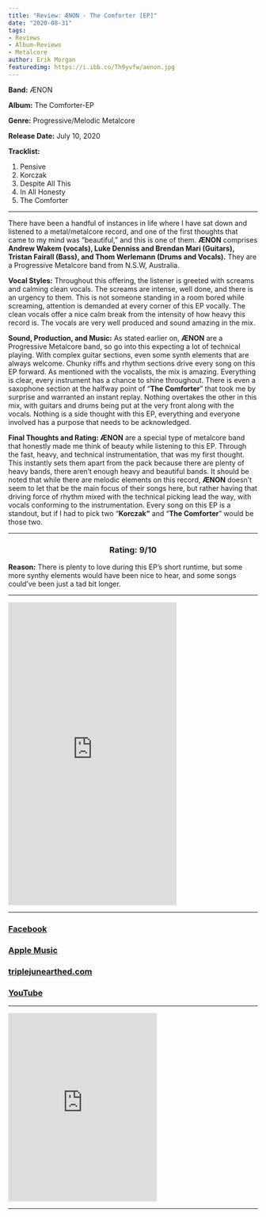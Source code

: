 ```yaml
---
title: "Review: ÆNON - The Comforter [EP]"
date: "2020-08-31"
tags:
- Reviews
- Album-Reviews
- Metalcore
author: Erik Morgan
featuredimg: https://i.ibb.co/Th9yvfw/aenon.jpg
---
```


**Band:** ÆNON

**Album:** The Comforter-EP

**Genre:** Progressive/Melodic Metalcore

**Release Date:** July 10, 2020

**Tracklist:** 

1. Pensive
2. Korczak
3. Despite All This
4. In All Honesty 
5. The Comforter 

* * *

There have been a handful of instances in life where I have sat down and listened to a metal/metalcore record, and one of the first thoughts that came to my mind was “beautiful,” and this is one of them. **ÆNON** comprises **Andrew Wakem (vocals), Luke Denniss and Brendan Mari (Guitars), Tristan Fairall (Bass), and Thom Werlemann (Drums and Vocals).** They are a Progressive Metalcore band from N.S.W, Australia. 

**Vocal Styles:** Throughout this offering, the listener is greeted with screams and calming clean vocals. The screams are intense, well done, and there is an urgency to them. This is not someone standing in a room bored while screaming, attention is demanded at every corner of this EP vocally. The clean vocals offer a nice calm break from the intensity of how heavy this record is. The vocals are very well produced and sound amazing in the mix. 

**Sound, Production, and Music:** As stated earlier on, **ÆNON** are a Progressive Metalcore band, so go into this expecting a lot of technical playing. With complex guitar sections, even some synth elements that are always welcome. Chunky riffs and rhythm sections drive every song on this EP forward. As mentioned with the vocalists, the mix is amazing. Everything is clear, every instrument has a chance to shine throughout. There is even a saxophone section at the halfway point of “**The Comforter**” that took me by surprise and warranted an instant replay. Nothing overtakes the other in this mix, with guitars and drums being put at the very front along with the vocals. Nothing is a side thought with this EP, everything and everyone involved has a purpose that needs to be acknowledged. 

**Final Thoughts and Rating: ÆNON** are a special type of metalcore band that honestly made me think of beauty while listening to this EP. Through the fast, heavy, and technical instrumentation, that was my first thought. This instantly sets them apart from the pack because there are plenty of heavy bands, there aren’t enough heavy and beautiful bands. It should be noted that while there are melodic elements on this record, **ÆNON** doesn’t seem to let that be the main focus of their songs here, but rather having that driving force of rhythm mixed with the technical picking lead the way, with vocals conforming to the instrumentation. Every song on this EP is a standout, but if I had to pick two “**Korczak”** and “**The Comforter**” would be those two.

<hr>
<h3 style="text-align:center;">Rating: 9/10</h3>

**Reason:** There is plenty to love during this EP’s short runtime, but some more synthy elements would have been nice to hear, and some songs could’ve been just a tad bit longer. 

* * *
<iframe style="border: 0; width: 340px; height: 611px;" src="https://bandcamp.com/EmbeddedPlayer/album=2028710676/size=large/bgcol=ffffff/linkcol=0687f5/transparent=true/" seamless><a href="https://aenon.bandcamp.com/album/the-comforter">The Comforter by ÆNON</a></iframe>

* * *

### [Facebook](https://web.facebook.com/AEnonBand/?_rdc=1&_rdr)

### [Apple Music](https://music.apple.com/us/album/the-comforter-ep/1507336355)

### [triplejunearthed.com](https://www.triplejunearthed.com/artist/%C3%A6non)

### [YouTube](https://www.youtube.com/channel/UCmjFlNac8hpgdnQr1Iw4z2Q)

<hr>



<iframe src="https://open.spotify.com/embed/artist/1xljsDpuKCC0Ks7DW4lwJ8" width="300" height="380" frameborder="0" allowtransparency="true" allow="encrypted-media"></iframe>

<hr>

